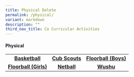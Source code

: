 ```yaml
---
title: Physical Delete
permalink: /physical/
variant: markdown
description: ""
third_nav_title: Co Curricular Activities
---
```

#### Physical
<table>
<tbody>
<tr>
<td align="center"><nobr><a href="/holistic-education/co-curricular-activities-cca/physical/basketball" rel="noopener noreferrer nofollow" target="_self"><b>Basketball</b></a></nobr></td>
<td align="center"><nobr><a href="/holistic-education/co-curricular-activities-cca/physical/cub-scouts" rel="noopener noreferrer nofollow" target="_self"><b>Cub Scouts</b></a></nobr></td>
<td align="center"><nobr><a href="/holistic-education/co-curricular-activities-cca/physical/floorball-boys" rel="noopener noreferrer nofollow" target="_self"><b>Floorball (Boys)</b></a></nobr></td>
</tr>
<tr>
<td align="center"><nobr><a href="/holistic-education/co-curricular-activities-cca/physical/floorball-girls" rel="noopener noreferrer nofollow" target="_self"><b>Floorball (Girls)</b></a></nobr></td>
<td align="center"><nobr><a href="/holistic-education/co-curricular-activities-cca/physical/netball" rel="noopener noreferrer nofollow" target="_self"><b>Netball</b></a></nobr></td>
<td align="center"><nobr><a href="/holistic-education/co-curricular-activities-cca/physical/wushu" rel="noopener noreferrer nofollow" target="_self"><b>Wushu</b></a></nobr></td>
</tr>
</tbody></table>